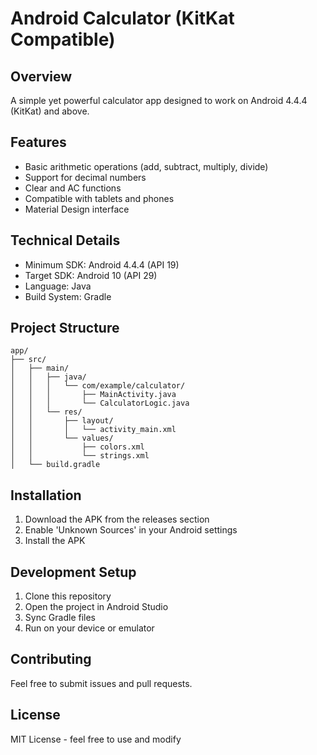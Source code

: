# Android Calculator (KitKat Compatible)

## Overview
A simple yet powerful calculator app designed to work on Android 4.4.4 (KitKat) and above.

## Features
- Basic arithmetic operations (add, subtract, multiply, divide)
- Support for decimal numbers
- Clear and AC functions
- Compatible with tablets and phones
- Material Design interface

## Technical Details
- Minimum SDK: Android 4.4.4 (API 19)
- Target SDK: Android 10 (API 29)
- Language: Java
- Build System: Gradle

## Project Structure
```
app/
├── src/
│   ├── main/
│   │   ├── java/
│   │   │   └── com/example/calculator/
│   │   │       ├── MainActivity.java
│   │   │       └── CalculatorLogic.java
│   │   └── res/
│   │       ├── layout/
│   │       │   └── activity_main.xml
│   │       └── values/
│   │           ├── colors.xml
│   │           └── strings.xml
│   └── build.gradle
```

## Installation
1. Download the APK from the releases section
2. Enable 'Unknown Sources' in your Android settings
3. Install the APK

## Development Setup
1. Clone this repository
2. Open the project in Android Studio
3. Sync Gradle files
4. Run on your device or emulator

## Contributing
Feel free to submit issues and pull requests.

## License
MIT License - feel free to use and modify